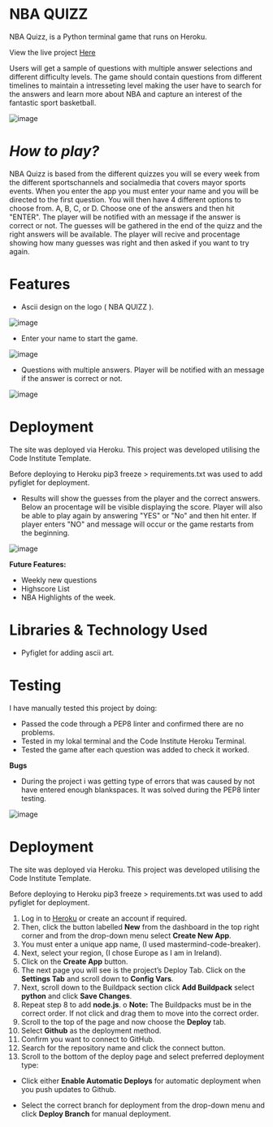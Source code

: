 # **NBA QUIZZ**

NBA Quizz, is a Python terminal game that runs on Heroku.

View the live project [Here](https://nbaquizz.herokuapp.com)

Users will get a sample of questions with multiple answer selections and different difficulty levels. The game should contain questions from different timelines to maintain a intresseting level making the user have to search for the answers and learn more about NBA and capture an interest of the fantastic sport basketball.

![image](https://user-images.githubusercontent.com/100356636/179196042-9378f584-9e41-4667-bef4-b0798d8e554d.png)

# *How to play?*

NBA Quizz is based from the different quizzes you will se every week from the different sportschannels and socialmedia that covers mayor sports events.
When you enter the app you must enter your name and you will be directed to the first question. You will then have 4 different options to choose from. A, B, C, or D.
Choose one of the answers and then hit "ENTER". The player will be notified with an message if the answer is correct or not.
The guesses will be gathered in the end of the quizz and the right answers will be available. The player will recive and procentage showing how many guesses was right and then asked if you want to try again. 

# **Features**

* Ascii design on the logo ( NBA QUIZZ ).

![image](https://user-images.githubusercontent.com/100356636/179201570-ea226adf-08ab-4c36-8d97-d8a5e6cd22e3.png)

* Enter your name to start the game.

![image](https://user-images.githubusercontent.com/100356636/179202722-750f3210-3c59-4b97-9127-df6585c5b326.png)

* Questions with multiple answers. Player will be notified with an message if the answer is correct or not.

![image](https://user-images.githubusercontent.com/100356636/179208078-cc31b025-306e-455f-aca1-31253ebf6a68.png)

# **Deployment**

The site was deployed via Heroku.
This project was developed utilising the Code Institute Template. 

Before deploying to Heroku pip3 freeze > requirements.txt was used to add pyfiglet for deployment.

* Results will show the guesses from the player and the correct answers. Below an procentage will be visible displaying the score. Player will also be able to play again by answering "YES" or "No" and then hit enter. If player enters "NO" and message will occur or the game restarts from the beginning.

![image](https://user-images.githubusercontent.com/100356636/179210332-38ce30c7-5920-49c7-8077-3e5ff9f36bb3.png)

**Future Features:**
* Weekly new questions
* Highscore List
* NBA Highlights of the week.

# **Libraries & Technology Used**

* Pyfiglet for adding ascii art.


# **Testing**

I have manually tested this project by doing:

* Passed the code through a PEP8 linter and confirmed there are no problems.
* Tested in my lokal terminal and the Code Institute Heroku Terminal.
* Tested the game after each question was added to check it worked.

**Bugs**

* During the project i was getting type of errors that was caused by not have entered enough blankspaces. It was solved during the PEP8 linter testing.

![image](https://user-images.githubusercontent.com/100356636/179350205-58a01b94-3ffe-4700-ba32-661d67e3bc72.png)

# **Deployment**

The site was deployed via Heroku. This project was developed utilising the Code Institute Template.

Before deploying to Heroku pip3 freeze > requirements.txt was used to add pyfiglet for deployment.

1.	Log in to [Heroku]( https://id.heroku.com/login) or create an account if required.
2.	Then, click the button labelled **New** from the dashboard in the top right corner and from the drop-down menu select **Create New App**.
3.	You must enter a unique app name, (I used mastermind-code-breaker).
4.	Next, select your region, (I chose Europe as I am in Ireland).
5.	Click on the **Create App** button.
6.	The next page you will see is the project’s Deploy Tab.  Click on the **Settings Tab** and scroll down to **Config Vars**.
7.	Next, scroll down to the Buildpack section click **Add Buildpack** select **python** and click **Save Changes**.
8.	Repeat step 8 to add **node.js**.
o	**Note:** The Buildpacks must be in the correct order. If not click and drag them to move into the correct order.
9.	Scroll to the top of the page and now choose the **Deploy** tab.
10.	Select **Github** as the deployment method.
11.	Confirm you want to connect to GitHub.
12.	Search for the repository name and click the connect button.
13.	Scroll to the bottom of the deploy page and select preferred deployment type:

* Click either **Enable Automatic Deploys** for automatic deployment when you push updates to Github.


* Select the correct branch for deployment from the drop-down menu and click **Deploy Branch** for manual deployment.
